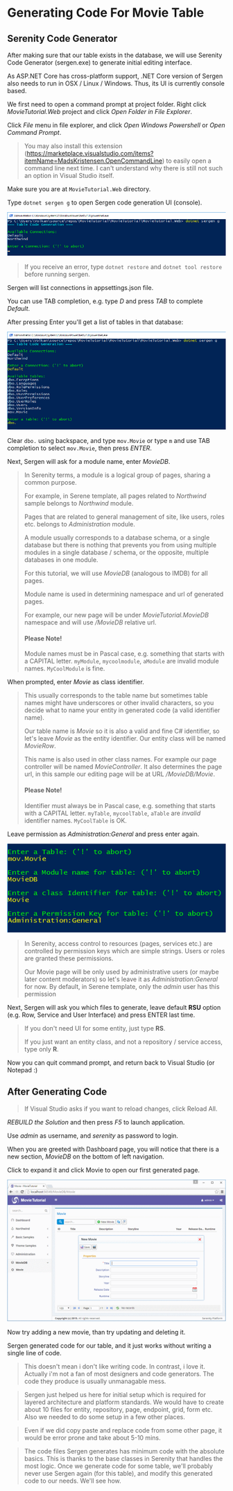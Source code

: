 
# Generating Code For Movie Table

## Serenity Code Generator

After making sure that our table exists in the database, we will use Serenity Code Generator (sergen.exe) to generate initial editing interface.

As ASP.NET Core has cross-platform support, .NET Core version of Sergen also needs to run in OSX / Linux / Windows. Thus, its UI is currently console based.

We first need to open a command prompt at project folder. Right click *MovieTutorial.Web* project and click *Open Folder in File Explorer*.

Click *File* menu in file explorer, and click *Open Windows Powershell* or *Open Command Prompt*.

> You may also install this extension (https://marketplace.visualstudio.com/items?itemName=MadsKristensen.OpenCommandLine) to easily open a command line next time. I can't understand why there is still not such an option in Visual Studio itself.

Make sure you are at `MovieTutorial.Web` directory.

Type `dotnet sergen g` to open Sergen code generation UI (console).

![Dotnet Sergen G](img/dotnetsergeng.png)

> If you receive an error, type `dotnet restore` and `dotnet tool restore` before running sergen.

Sergen will list connections in appsettings.json file.

You can use TAB completion, e.g. type *D* and press *TAB* to complete *Default*.

After pressing Enter you'll get a list of tables in that database:

![Dotnet Sergen G](img/dotnetsergencon.png)

Clear `dbo.` using backspace, and type `mov.Movie` or type `m` and use TAB completion to select `mov.Movie`, then press *ENTER*.

Next, Sergen will ask for a module name, enter *MovieDB*.

> In Serenity terms, a module is a logical group of pages, sharing a common purpose. 
>
>For example, in Serene template, all pages related to *Northwind* sample belongs to *Northwind* module. 
>
>Pages that are related to general management of site, like users, roles etc. belongs to *Administration* module. 
>
>A module usually corresponds to a database schema, or a single database but there is nothing that prevents you from using multiple modules in a single database / schema, or the opposite, multiple databases in one module.
>
>For this tutorial, we will use *MovieDB* (analogous to IMDB) for all pages.
>
>Module name is used in determining namespace and url of generated pages.
>
>For example, our new page will be under *MovieTutorial.MovieDB* namespace and will use */MovieDB* relative url.
>
>#### Please Note!
>
>Module names must be in Pascal case, e.g. something that starts with a CAPITAL letter. `myModule`, `mycoolmodule`, `aModule` are invalid module names. `MyCoolModule` is fine.

When prompted, enter *Movie* as class identifier.

> This usually corresponds to the table name but sometimes table names might have underscores or other invalid characters, so you decide what to name your entity in generated code (a valid identifier name).
>
> Our table name is *Movie* so it is also a valid and fine C# identifier, so let's leave *Movie* as the entity identifier. Our entity class will be named *MovieRow*.
>
> This name is also used in other class names. For example our page controller will be named *MovieController*.
> It also determines the page url, in this sample our editing page will be at URL */MovieDB/Movie*.
>
> #### Please Note!
>
>Identifier must always be in Pascal case, e.g. something that starts with a CAPITAL letter. `myTable`, `mycoolTable`, `aTable` are *invalid* identifier names. `MyCoolTable` is OK.

Leave permission as *Administration:General* and press enter again.

![Dotnet Sergen G](img/dotnetsergenprm.png)

> In Serenity, access control to resources (pages, services etc.) are controlled by permission keys which are simple strings. Users or roles are granted these permissions.
>
>Our Movie page will be only used by administrative users (or maybe later content moderators) so let's leave it as *Administration:General* for now. By default, in Serene template, only the *admin* user has this permission

Next, Sergen will ask you which files to generate, leave default **RSU** option (e.g. Row, Service and User Interface) and press ENTER last time.

> If you don't need UI for some entity, just type **RS**. 
>
> If you just want an entity class, and not a repository / service access, type only **R**.

Now you can quit command prompt, and return back to Visual Studio (or Notepad :)

## After Generating Code

> If Visual Studio asks if you want to reload changes, click Reload All.

*REBUILD the Solution* and then press *F5* to launch application.

Use *admin* as username, and *serenity* as password to login.

When you are greeted with Dashboard page, you will notice that there is a new section, *MovieDB* on the bottom of left navigation. 

Click to expand it and click Movie to open our first generated page.

![Movies First Generation](img/mdb_movie_initial.png)

Now try adding a new movie, than try updating and deleting it.

Sergen generated code for our table, and it just works without writing a single line of code.

> This doesn't mean i don't like writing code. In contrast, i love it. Actually i'm not a fan of most designers and code generators. The code they produce is usually unmanagable mess. 

> Sergen just helped us here for initial setup which is required for layered architecture and platform standards. We would have to create about 10 files for entity, repository, page, endpoint, grid, form etc. Also we needed to do some setup in a few other places.

> Even if we did copy paste and replace code from some other page, it would be error prone and take about 5-10 mins.

> The code files Sergen generates has minimum code with the absolute basics. This is thanks to the base classes in Serenity that handles the most logic. Once we generate code for some table, we'll probably never use Sergen again (for this table), and modify this generated code to our needs. We'll see how.

